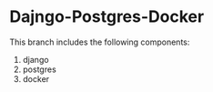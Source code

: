 # Dajngo-Postgres-Docker

This branch includes the following components:

1. django
2. postgres
3. docker

